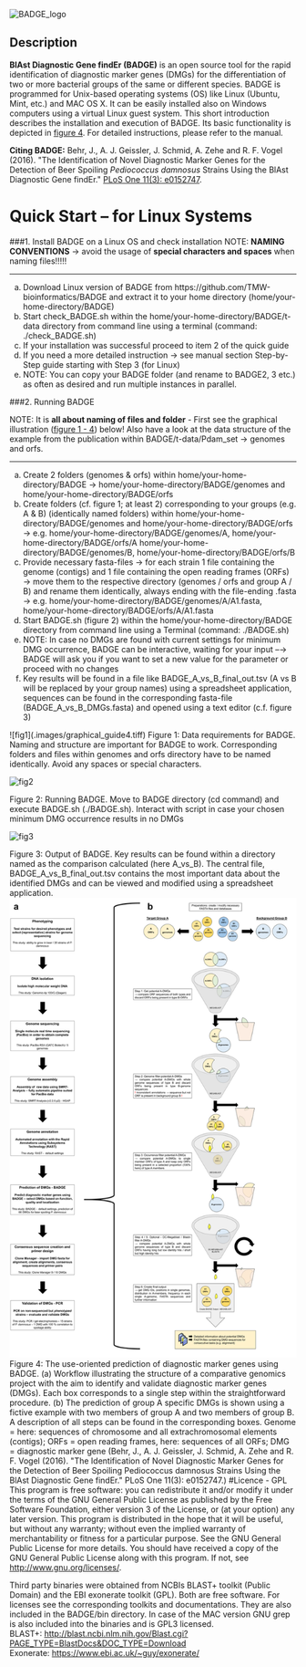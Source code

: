 ![BADGE_logo](.images/logo_2.tif)

## Description
**BlAst Diagnostic Gene findEr (BADGE)** is an open source tool for the rapid identification of diagnostic marker genes (DMGs) for the differentiation of two or more bacterial groups of the same or different species. BADGE is programmed for Unix-based operating systems (OS) like Linux (Ubuntu, Mint, etc.) and MAC OS X. It can be easily installed also on Windows computers using a virtual Linux guest system. This short introduction describes the installation and execution of BADGE. Its basic functionality is depicted in [figure 4](#anchor4). For detailed instructions, please refer to the manual.

**Citing BADGE:** Behr, J., A. J. Geissler, J. Schmid, A. Zehe and R. F. Vogel (2016). "The Identification of Novel Diagnostic Marker Genes for the Detection of Beer Spoiling *Pediococcus damnosus* Strains Using the BlAst Diagnostic Gene findEr." [PLoS One 11(3): e0152747](http://dx.doi.org/10.1371/journal.pone.0152747).




# Quick Start – for Linux Systems

###1.	Install BADGE on a Linux OS and check installation
NOTE: **NAMING CONVENTIONS** → avoid the usage of **special characters and spaces** when naming files!!!!!
***
<ol type="a">
<li>Download Linux version of BADGE from https://github.com/TMW-bioinformatics/BADGE and extract it to your home directory (home/your-home-directory/BADGE) </li> 

<li>Start check_BADGE.sh within the home/your-home-directory/BADGE/t-data directory from command line using a terminal (command: ./check_BADGE.sh) </li> 
 
<li>If your installation was successful proceed to item 2 of the quick guide </li>

<li>If you need a more detailed instruction → see manual section Step-by-Step guide starting with Step 3 (for Linux) </li>

<li>NOTE: You can copy your BADGE folder (and rename to BADGE2, 3 etc.) as often as desired and run multiple instances in parallel. </li>
</ol>

###2.	Running BADGE  

NOTE: It is **all about naming of files and folder** - First see the graphical illustration ([figure 1 - 4](#anchor1)) below! Also have a look at the data structure of the example from the publication within BADGE/t-data/Pdam_set → genomes and orfs.
***
<ol type="a">
<li>Create 2 folders (genomes & orfs) within home/your-home-directory/BADGE → home/your-home-directory/BADGE/genomes and home/your-home-directory/BADGE/orfs </li> 

<li>Create folders (cf. figure 1; at least 2) corresponding to your groups (e.g. A & B) (identically named folders) within home/your-home-directory/BADGE/genomes and home/your-home-directory/BADGE/orfs → e.g. home/your-home-directory/BADGE/genomes/A, home/your-home-directory/BADGE/orfs/A home/your-home-directory/BADGE/genomes/B, home/your-home-directory/BADGE/orfs/B  </li> 

<li>Provide necessary fasta-files → for each strain 1 file containing the genome (contigs) and 1 file containing the open reading frames (ORFs) → move them to the respective directory (genomes / orfs and group A / B) and rename them identically, always ending with the file-ending .fasta → e.g. home/your-home-directory/BADGE/genomes/A/A1.fasta, home/your-home-directory/BADGE/orfs/A/A1.fasta  </li>

<li>Start BADGE.sh (figure 2) within the home/your-home-directory/BADGE directory from command line using a Terminal (command: ./BADGE.sh)  </li>

<li>NOTE: In case no DMGs are found with current settings for minimum DMG occurrence, BADGE can be interactive, waiting for your input –→ BADGE will ask you if you want to set a new value for the parameter or proceed with no changes </li>  

<li>Key results will be found in a file like BADGE_A_vs_B_final_out.tsv (A vs B will be replaced by your group names) using a spreadsheet application, sequences can be found in the corresponding fasta-file (BADGE_A_vs_B_DMGs.fasta) and opened using a text editor (c.f. figure 3) </li>
</ol>
<a name="anchor1"></a>
![fig1](.images/graphical_guide4.tiff)
Figure 1: Data requirements for BADGE. Naming and structure are important for BADGE to work. Corresponding folders and files within genomes and orfs directory have to be named identically. Avoid any spaces or special characters.

![fig2](.images/figure2.tif)
 
Figure 2: Running BADGE. Move to BADGE directory (cd command) and execute BADGE.sh (./BADGE.sh). Interact with script in case your chosen minimum DMG occurrence results in no DMGs

![fig3](.images/figure3.tif)
 
Figure 3: Output of BADGE. Key results can be found within a directory named as the comparison calculated (here A\_vs\_B). The central file, BADGE_A\_vs\_B\_final\_out.tsv contains the most important data about the identified DMGs and can be viewed and modified using a spreadsheet application.
<a name="anchor4"></a>
![fig4](.images/Fig_schematic.tif)
Figure 4: The use-oriented prediction of diagnostic marker genes using BADGE. (a) Workflow illustrating the structure of a comparative genomics project with the aim to identify and validate diagnostic marker genes (DMGs). Each box corresponds to a single step within the straightforward procedure. (b) The prediction of group A specific DMGs is shown using a fictive example with two members of group A and two members of group B. A description of all steps can be found in the corresponding boxes. Genome = here: sequences of chromosome and all extrachromosomal elements (contigs); ORFs = open reading frames, here: sequences of all ORFs; DMG = diagnostic marker gene (Behr, J., A. J. Geissler, J. Schmid, A. Zehe and R. F. Vogel (2016). "The Identification of Novel Diagnostic Marker Genes for the Detection of Beer Spoiling Pediococcus damnosus Strains Using the BlAst Diagnostic Gene findEr." PLoS One 11(3): e0152747.)
#Licence - GPL  
This program is free software: you can redistribute it and/or modify it under the terms of the GNU General Public License as published by the Free Software Foundation, either version 3 of the License, or (at your option) any later version. This program is distributed in the hope that it will be useful, but without any warranty; without even the implied warranty of merchantability or fitness for a particular purpose. See the GNU General Public License for more details. You should have received a copy of the GNU General Public License along with this program. If not, see http://www.gnu.org/licenses/.  

Third party binaries were obtained from NCBIs BLAST+ toolkit (Public Domain) and the EBI exonerate toolkit (GPL). Both are free software. For licenses see the corresponding toolkits and documentations. They are also included in the BADGE/bin directory. In case of the MAC version GNU grep is also included into the binaries and is GPL3 licensed.  
BLAST+: http://blast.ncbi.nlm.nih.gov/Blast.cgi?PAGE_TYPE=BlastDocs&DOC_TYPE=Download  
Exonerate: https://www.ebi.ac.uk/~guy/exonerate/
